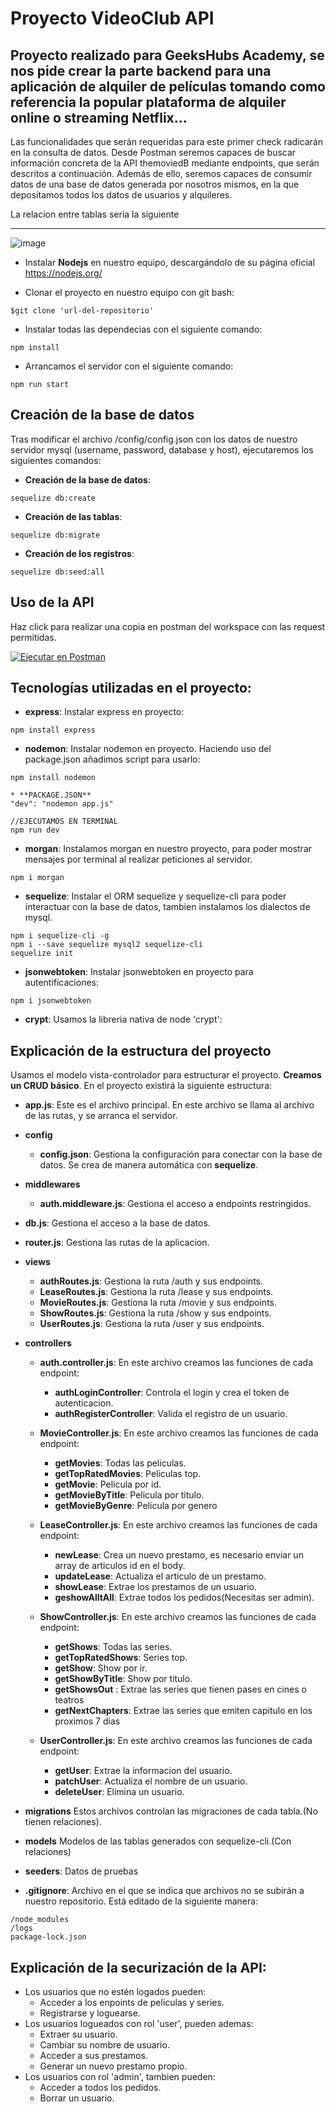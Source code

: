 # Proyecto VideoClub API

## Proyecto realizado para GeeksHubs Academy, se nos pide crear la parte backend para una aplicación de alquiler de películas tomando como referencia la popular plataforma de alquiler online o streaming Netflix...
Las funcionalidades que serán requeridas para este primer check radicarán en
la consulta de datos. Desde Postman seremos capaces de buscar información
concreta de la API themoviedB mediante endpoints, que serán descritos a
continuación.
Además de ello, seremos capaces de consumir datos de una base de datos
generada por nosotros mismos, en la que depositamos todos los datos de
usuarios y alquileres.

La relacion entre tablas seria la siguiente
***
![image](https://user-images.githubusercontent.com/90568424/200182878-c99740e5-eece-4333-b173-aaf6e651031a.png)

* Instalar **Nodejs** en nuestro equipo, descargándolo de su página oficial
https://nodejs.org/

* Clonar el proyecto en nuestro equipo con git bash:
```
$git clone 'url-del-repositorio'
```

* Instalar todas las dependecias con el siguiente comando:
```
npm install
```

* Arrancamos el servidor con el siguiente comando:
```
npm run start
```

## Creación de la base de datos

Tras modificar el archivo /config/config.json con los datos de nuestro servidor mysql (username, password, database y host), ejecutaremos los siguientes comandos:
* **Creación de la base de datos**:
```
sequelize db:create
```
* **Creación de las tablas**:
```
sequelize db:migrate
```
* **Creación de los registros**:
```
sequelize db:seed:all
```
## Uso de la API

Haz click para realizar una copia en postman del workspace con las request permitidas.
<br>

 [![Ejecutar en Postman](https://run.pstmn.io/button.svg)](https://app.getpostman.com/run-collection/11138723-eeb5cf01-1f60-493f-9755-3a67dcc8988f?action=collection%2Ffork&collection-url=entityId%3D11138723-eeb5cf01-1f60-493f-9755-3a67dcc8988f%26entityType%3Dcollection%26workspaceId%3D8cbf41ec-fd52-44cd-82e7-1a6bcbebc7d5)


## Tecnologías utilizadas en el proyecto:

* **express**: Instalar express en proyecto:
```
npm install express
```
* **nodemon**: Instalar nodemon en proyecto. Haciendo uso del package.json añadimos script para usarlo:
```
npm install nodemon
```
```
* **PACKAGE.JSON**
"dev": "nodemon app.js"
```
```
//EJECUTAMOS EN TERMINAL
npm run dev
```
* **morgan**: Instalamos morgan en nuestro proyecto, para poder mostrar mensajes por terminal al realizar peticiones al servidor.
```
npm i morgan
```
* **sequelize**: Instalar el ORM sequelize y sequelize-cli para poder interactuar con la base de datos, tambien instalamos los dialectos de mysql.
```
npm i sequelize-cli -g
npm i --save sequelize mysql2 sequelize-cli
sequelize init
```
* **jsonwebtoken**: Instalar jsonwebtoken en proyecto para autentificaciones:
```
npm i jsonwebtoken
```
* **crypt**: Usamos la libreria nativa de node 'crypt':

## Explicación de la estructura del proyecto

Usamos el modelo vista-controlador para estructurar el proyecto. **Creamos un CRUD básico**. En el proyecto existirá la siguiente estructura:

* **app.js**: Este es el archivo principal. En este archivo se llama al archivo de las rutas, y se arranca el servidor.

* **config**
    * **config.json**: Gestiona la configuración para conectar con la base de datos. Se crea de manera automática con **sequelize**.

* **middlewares**
    * **auth.middleware.js**: Gestiona el acceso a endpoints restringidos.

* **db.js**: Gestiona el acceso a la base de datos.

* **router.js**: Gestiona las rutas de la aplicacion.

* **views**
    * **authRoutes.js**: Gestiona la ruta /auth y sus endpoints.
    * **LeaseRoutes.js**: Gestiona la ruta /lease y sus endpoints.
    * **MovieRoutes.js**: Gestiona la ruta /movie y sus endpoints.
    * **ShowRoutes.js**: Gestiona la ruta /show y sus endpoints.
    * **UserRoutes.js**: Gestiona la ruta /user y sus endpoints.

* **controllers**
    * **auth.controller.js**: En este archivo creamos las funciones de cada endpoint:
        * **authLoginController**: Controla el login y crea el token de autenticacion.
        * **authRegisterController**: Valida el registro de un usuario.
    * **MovieController.js**: En este archivo creamos las funciones de cada endpoint:
        * **getMovies**: Todas las peliculas.
        * **getTopRatedMovies**: Peliculas top.
        * **getMovie**: Pelicula por id.
        * **getMovieByTitle**: Pelicula por titulo.
        * **getMovieByGenre**: Pelicula por genero

    * **LeaseController.js**: En este archivo creamos las funciones de cada endpoint:
        * **newLease**: Crea un nuevo prestamo, es necesario enviar un array de articulos id en el body.
        * **updateLease**: Actualiza el articulo de un prestamo.
        * **showLease**: Extrae los prestamos de un usuario.
        * **geshowAlltAll**: Extrae todos los pedidos(Necesitas ser admin).
   * **ShowController.js**: En este archivo creamos las funciones de cada endpoint:
        * **getShows**: Todas las series.
        * **getTopRatedShows**: Series top.
        * **getShow**: Show por ir.
        * **getShowByTitle**: Show por titulo.
        * **getShowsOut** : Extrae las series que tienen pases en cines o teatros
        * **getNextChapters**: Extrae las series que emiten capitulo en los proximos 7 dias
    * **UserController.js**: En este archivo creamos las funciones de cada endpoint:
        * **getUser**: Extrae la informacion del usuario.
        * **patchUser**: Actualiza el nombre de un usuario.
        * **deleteUser**: Elimina un usuario.

* **migrations**
    Estos archivos controlan las migraciones de cada tabla.(No tienen relaciones).

* **models**
   Modelos de las tablas generados con sequelize-cli.(Con relaciones)

* **seeders**:
  Datos de pruebas

* **.gitignore**: Archivo en el que se indica que archivos no se subirán a nuestro repositorio. Está editado de la siguiente manera:
```
/node_modules
/logs
package-lock.json
```
## Explicación de la securización de la API:
* Los usuarios que no estén logados pueden:
    * Acceder a los enpoints de peliculas y series.
    * Registrarse y loguearse.
* Los usuarios logueados con rol 'user', pueden ademas:
    * Extraer su usuario.
    * Cambiar su nombre de usuario.
    * Acceder a sus prestamos.
    * Generar un nuevo prestamo propio.
* Los usuarios con rol 'admin', tambien pueden:
    * Acceder a todos los pedidos.
    * Borrar un usuario.

